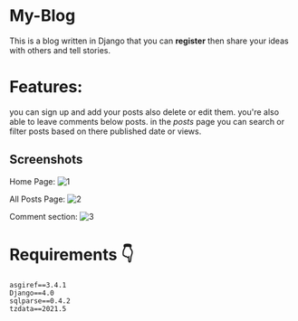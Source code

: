 # My-Blog


This is a blog written in Django that you can **register** then share your ideas with others and tell stories.

# Features:
you can sign up and add your posts also delete or edit them. you're also able to leave comments below posts.
in the *posts* page you can search or filter posts based on there published date or views.

## Screenshots

Home Page:
![1](https://user-images.githubusercontent.com/93870340/149636622-b35decad-2aa8-4fb9-a87a-d24aaceb7ab6.png)

All Posts Page:
![2](https://user-images.githubusercontent.com/93870340/149636664-9e78a944-a930-40c4-a66c-ea8508076bfd.png)

Comment section:
![3](https://user-images.githubusercontent.com/93870340/149636788-64c99b4b-8739-49b7-a566-a90e27255a5f.png)


# Requirements :point_down:
```
asgiref==3.4.1
Django==4.0
sqlparse==0.4.2
tzdata==2021.5
```





